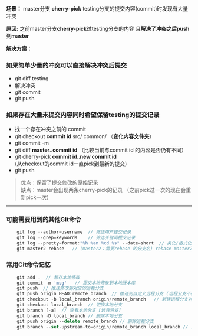  
 <!-- 记录 master分支 cherry-pick 其他分支的提交内容(commit)时发现有大量冲突的解决办法   -->
  
**场景：**	master分支 **cherry-pick** testing分支的提交内容(commit)时发现有大量冲突

**原因:**	之前master分支**cherry-pick**过testing分支的内容  且**解决了冲突之后push到master**

**解决方案：**
### 如果简单少量的冲突可以直接解决冲突后提交
- git diff testing
- 解决冲突
- git commit
- git push

### 如果存在大量未提交内容同时希望保留testing的提交记录  
- 找一个存在冲突之前的 commit
- git checkout **commit id** src/ common/ （**变化内容文件夹**）
- git commit -m 
- git diff **master**..**commit id** （比较当前与commit id 的内容是否仍有不同）
- git cherry-pick **commit id**..**new commit id**   
(从checkout的commit id一直pick到最新的提交)
- git push


> 优点：保留了提交修改的原始记录  
缺点：master会出现两条cherry-pick的记录 （之前pick过一次的现在会重新pick一次）



---

### 可能需要用到的其他Git命令
```javascript
    git log --author=username  // 筛选用户提交记录
    git log --grep=keywords    // 筛选关键词提交记录
    git log --pretty=format:"%h %an %cd %s" --date=short  // 美化/格式化 提交记录
    git master2 rebase   // (master2：需要rebase 的分支名) rebase master2 分支
```

### 常用Git命令记忆
```javascript
    git add .  // 暂存本地修改
    git commit -m 'msg'   // 提交本地修改到本地版本库
    git push  // 推送修改到对应的远程分支
    git push origin HEAD:remote_branch  // 推送到自定义远程分支 (远程分支不存在会新建)
    git checkout -b local_branch origin/remote_branch   // 新建远程分支对应的本地分支
    git checkout local_branch  // 切换本地分支
    git branch [-a]  // 查看本地分支 [远程分支]
    git branch -D local_branch // 删除本地分支
    git push origin --delete remote_branch // 删除远程分支 
    git branch --set-upstream-to=origin/remote_branch local_branch // 关联远程分支
```  
